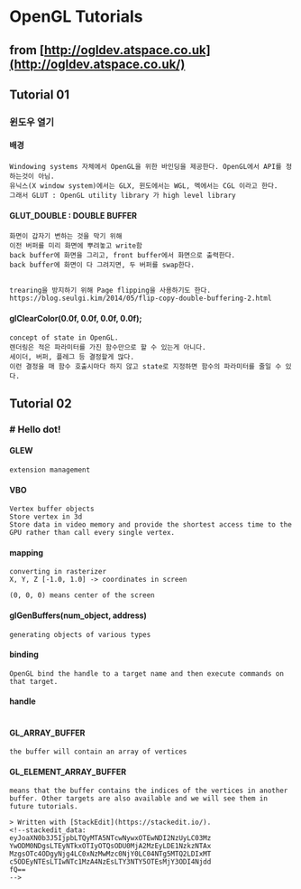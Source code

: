 # OpenGL Tutorials

## from  [http://ogldev.atspace.co.uk](http://ogldev.atspace.co.uk/)

## Tutorial 01

### 윈도우 열기

#### 배경
```
Windowing systems 자체에서 OpenGL을 위한 바인딩을 제공한다. OpenGL에서 API를 정하는것이 아님.
유닉스(X window system)에서는 GLX, 윈도에서는 WGL, 멕에서는 CGL 이라고 한다.
그래서 GLUT : OpenGL utility library 가 high level library 
```

#### GLUT_DOUBLE : DOUBLE BUFFER

```
화면이 갑자기 변하는 것을 막기 위해
이전 버퍼를 미리 화면에 뿌려놓고 write함
back buffer에 화면을 그리고, front buffer에서 화면으로 출력한다.
back buffer에 화면이 다 그려지면, 두 버퍼를 swap한다.


trearing을 방지하기 위해 Page flipping을 사용하기도 한다.
https://blog.seulgi.kim/2014/05/flip-copy-double-buffering-2.html
```

#### glClearColor(0.0f, 0.0f, 0.0f, 0.0f);

```
concept of state in OpenGL.
렌더링은 적은 파라미터를 가진 함수만으로 할 수 있는게 아니다.
세이더, 버퍼, 플레그 등 결정할게 많다. 
이런 결정을 매 함수 호출시마다 하지 않고 state로 지정하면 함수의 파라미터를 줄일 수 있다.
```
## Tutorial 02
### # Hello dot!

#### GLEW
```
extension management
```

#### VBO
```
Vertex buffer objects
Store vertex in 3d
Store data in video memory and provide the shortest access time to the GPU rather than call every single vertex.
```
 #### mapping
 ```
converting in rasterizer
X, Y, Z [-1.0, 1.0] -> coordinates in screen

(0, 0, 0) means center of the screen
```

#### glGenBuffers(num_object, address)
```
generating objects of various types
```
#### binding
```
OpenGL bind the handle to a target name and then execute commands on that target.
```

#### handle
```

```

#### GL_ARRAY_BUFFER
```
the buffer will contain an array of vertices
```

#### GL_ELEMENT_ARRAY_BUFFER 
```
means that the buffer contains the indices of the vertices in another buffer. Other targets are also available and we will see them in future tutorials.

> Written with [StackEdit](https://stackedit.io/).
<!--stackedit_data:
eyJoaXN0b3J5IjpbLTQyMTA5NTcwNywxOTEwNDI2NzUyLC03Mz
YwODM0NDgsLTEyNTkxOTIyOTQsODU0MjA2MzEyLDE1NzkzNTAx
MzgsOTc4ODgyNjg4LC0xNzMwMzc0NjY0LC04NTg5MTQ2LDIxMT
c5ODEyNTEsLTIwNTc1MzA4NzEsLTY3NTY5OTEsMjY3ODI4Njdd
fQ==
-->
